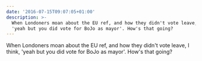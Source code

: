 ```yaml
---
date: '2016-07-15T09:07:05+01:00'
description: >-
  When Londoners moan about the EU ref, and how they didn't vote leave, I think,
  'yeah but you did vote for BoJo as mayor'. How's that going?
---
```

When Londoners moan about the EU ref, and how they didn't vote leave, I think, 'yeah but you did vote for BoJo as mayor'. How's that going?
